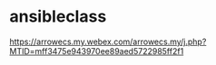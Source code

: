 # ansibleclass


https://arrowecs.my.webex.com/arrowecs.my/j.php?MTID=mff3475e943970ee89aed5722985ff2f1
